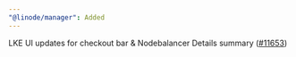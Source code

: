 ```yaml
---
"@linode/manager": Added
---
```


LKE UI updates for checkout bar & Nodebalancer Details summary ([#11653](https://github.com/linode/manager/pull/11653))

